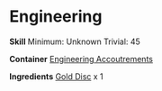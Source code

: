 <!-- TITLE: Gold Gear -->
<!-- SUBTITLE:  -->
# Engineering
**Skill**
Minimum: Unknown
Trivial: 45

**Container**
[Engineering Accoutrements](engineering-accoutrements)

**Ingredients**
[Gold Disc](gold-disc) x 1